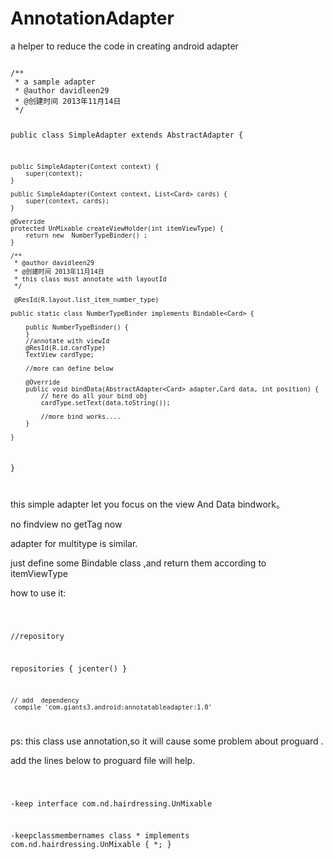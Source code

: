 # AnnotationAdapter
a helper to reduce the code in creating android adapter


 
<code>
/**
 * a sample adapter   
 * @author davidleen29
 * @创建时间 2013年11月14日
 */

public class SimpleAdapter extends AbstractAdapter<Card> { 

	public SimpleAdapter(Context context) {
		super(context); 
	}

	public SimpleAdapter(Context context, List<Card> cards) {
		super(context, cards); 
	} 

	@Override
	protected UnMixable createViewHolder(int itemViewType) {
		return new  NumberTypeBinder() ;
	}

	/**
	 * @author davidleen29
	 * @创建时间 2013年11月14日 
	 * this class must annotate with layoutId 
	 */

	 @ResId(R.layout.list_item_number_type)
	 
	public static class NumberTypeBinder implements Bindable<Card> {

		public NumberTypeBinder() {
		}
		//annotate with viewId 
		@ResId(R.id.cardType)
		TextView cardType;
		
		//more can define below

		@Override
		public void bindData(AbstractAdapter<Card> adapter,Card data, int position) {
			// here do all your bind obj
			cardType.setText(data.toString());
			
			//more bind works....
		}

	}

}
 


</code>


this simple adapter  let you focus on the view And Data bindwork。

no findview  no getTag now

adapter for multitype is similar. 

just define some Bindable class ,and return them according to itemViewType


how to use it:

<code>

//repository

repositories {
        jcenter()
    }
    
    
    
    
    // add  dependency
     compile 'com.giants3.android:annotatableadapter:1.0'

</code>


ps: this class use annotation,so it will cause some problem about proguard .

add the lines below to  proguard file will help.

<code>

  -keep interface com.nd.hairdressing.UnMixable
  
 -keepclassmembernames class * implements com.nd.hairdressing.UnMixable
 {
	*;
 }
 
</code>



